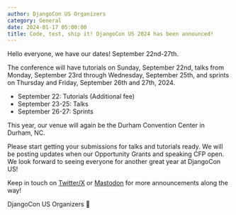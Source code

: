 ```yaml
---
author: DjangoCon US Organizers
category: General
date: 2024-01-17 05:00:00
title: Code, test, ship it! DjangoCon US 2024 has been announced!
---
```


Hello everyone, we have our dates! September 22nd-27th.

The conference will have tutorials on Sunday, September 22nd, talks from Monday, September 23rd through Wednesday, September 25th, and sprints on Thursday and Friday, September 26th and 27th, 2024.

- September 22: Tutorials (Additional fee)
- September 23-25: Talks
- September 26-27: Sprints

This year, our venue will again be the Durham Convention Center in Durham, NC.

Please start getting your submissions for talks and tutorials ready. We will be posting updates when our Opportunity Grants and speaking CFP open.
We look forward to seeing everyone for another great year at DjangoCon US!

Keep in touch on [Twitter/X](https://twitter.com/djangocon) or [Mastodon](https://fosstodon.org/@djangocon) for more announcements along the way!

DjangoCon US Organizers :ox:
